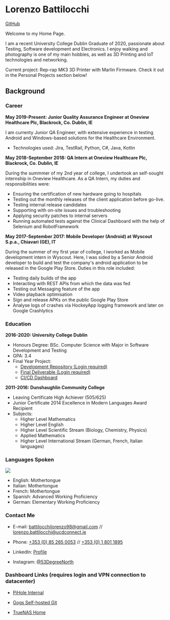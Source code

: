 # Lorenzo Battilocchi

[GitHub](https://github.com/xerohero)

Welcome to my Home Page. 

I am a recent University College Dublin Graduate of 2020, passionate about Testing, Software development and Electronics. I enjoy walking and photography is one of my main hobbies, as well as 3D Printing and IoT technologies and networking.

Current project: Rep-rap MK3 3D Printer with Marlin Firmware. Check it out in the Personal Projects section below!

## Background

### Career

**May 2019-Present: Junior Quality Assurance Engineer at Oneview Healthcare Plc, 
Blackrock, Co. Dublin, IE** 

I am currenty Junior QA Engineer, with extensive experience in testing Android and Windows-based solutions for the Healthcare Environment. 
* Technologies used: Jira, TestRail, Python, C#, Java, Kotlin

**May 2018-September 2018: QA Intern at Oneview Healthcare Plc,
Blackrock, Co. Dublin, IE**

During the summmer of my 2nd year of college, I undertook an self-sought internship in Oneview Healthcare. As a QA Intern, my duties and responsibilities were:
* Ensuring the certification of new hardware going to hospitals 
* Testing out the monthly releases of the client application before go-live.
* Testing internal release candidates
* Supporting with on-site issues and troubleshooting
* Applying security patches to internal servers
* Running automated tests against the Clinical Dashboard with the help of Selenium and RobotFramework

**May 2017-September 2017: Mobile Developer (Android) at Wyscout S.p.a.,
Chiavari (GE), IT**

During the summer of my first year of college, I iworked as Mobile development intern in Wyscout. Here, I was sided by a Senior Android developer  to build and test the company's android application to be released in the Google Play Store. Duties in this role included:
* Testing daily builds of the app
* Interacting with REST APIs from which the data was fed
* Testing out Messaging feature of the app
* Video playback optimisation
* Sign and release APKs on the public Google Play Store
* Analyse logs of crashes via HockeyApp logging framework and later on Google Crashlytics

### Education

**2016-2020: University College Dublin**

* Honours Degree: BSc. Computer Science with Major in Software Development and Testing
* GPA: 3.4
* Final Year Project: 
    * [Development Repository (Login required)](https://github.com/XeroHero/CO2Aware)
    * [Final Deliverable (Login required)](https://github.com/XeroHero/FYP-CO2Aware-Android-Application)
    * [CI/CD Dashboard](https://travis-ci.com/github/XeroHero/CO2Aware)


**2011-2016: Dunshaughlin Community College**

* Leaving Certificate High Achiever (505/625)
* Junior Certificate 2014 Excellence in Modern Languages Award Recipient
* Subjects: 
    * Higher Level Mathematics
    * Higher Level English
    * Higher Level Scientific Stream (Biology, Chemistry, Physics)
    * Applied Mathematics
    * Higher Level International Stream (German, French, Italian languages)

### Languages Spoken 

![](https://gyazo.com/6459f26237389f3d0bc862a614de96a5.png)

* English: Mothertongue
* Italian: Mothertongue
* French: Mothertongue
* Spanish: Advanced Working Proficiency
* German: Elementary Working Proficiency

### Contact Me

* E-mail: [battilocchilorenzo98@gmail.com](mailto:battilocchilorenzo98@gmail.com) // [lorenzo.battilocchi@ucdconnect.ie](mailto:lorenzo.battilocchi@ucdconnect.ie)

* Phone: [+353 (0) 85 265 0053](tel:00353852650053) // [+353 (0) 1 801 1895](tel:0035318011895)

* LinkedIn: [Profile](https://www.linkedin.com/in/lorenzo-battilocchi-197888104/)

* Instagram: [@53DegreeNorth](https://www.instagram.com/53degreenorth/)

### Dashboard Links (requires login and VPN connection to datacenter)

* [PiHole Internal](http://192.168.0.11/admin/)

* [Gogs Self-hosted Git](http://79.97.18.50:3000)

* [TrueNAS Home](http://79.97.18.50:46)
